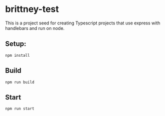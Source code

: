 # brittney-test

This is a project seed for creating Typescript projects that use express with handlebars and run on node.

## Setup:

`npm install`

## Build

`npm run build`

## Start

`npm run start`
